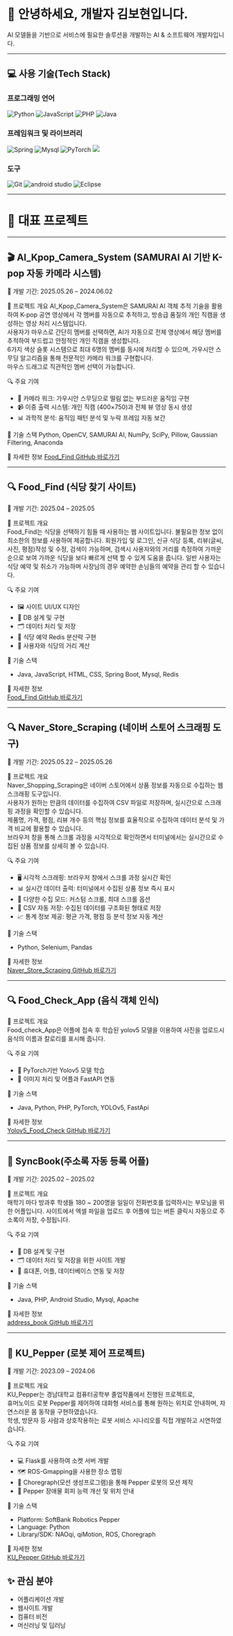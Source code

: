 # 👋 안녕하세요, 개발자 김보현입니다.

AI 모델들을 기반으로 서비스에 필요한 솔루션을 개발하는 AI & 소프트웨어 개발자입니다.


---


## 💻 **사용 기술(Tech Stack)**
### **프로그래밍 언어**
![Python](https://img.shields.io/badge/-Python-3776AB?style=for-the-badge&logo=python&logoColor=white)
![JavaScript](https://img.shields.io/badge/-JavaScript-F7DF1E?style=for-the-badge&logo=javascript&logoColor=black)
![PHP](https://img.shields.io/badge/PHP-777BB4?style=for-the-badge&logo=php&logoColor=white)
![Java](https://img.shields.io/badge/-Java-007396?style=for-the-badge&logo=java&logoColor=white)

### **프레임워크 및 라이브러리**
![Spring](https://img.shields.io/badge/Spring-6DB33F?style=for-the-badge&logo=spring&logoColor=white)
![Mysql](https://img.shields.io/badge/MySQL-00000F?style=for-the-badge&logo=mysql&logoColor=white)
![PyTorch](https://img.shields.io/badge/-PyTorch-EE4C2C?style=for-the-badge&logo=pytorch&logoColor=white)
<img src="https://img.shields.io/badge/fastapi-%23009688.svg?&style=for-the-badge&logo=fastapi&logoColor=white" />

### **도구**
![Git](https://img.shields.io/badge/-Git-F05032?style=for-the-badge&logo=git&logoColor=white)
![android studio](https://img.shields.io/badge/Android_Studio-3DDC84?style=for-the-badge&logo=android-studio&logoColor=white)
![Eclipse](https://img.shields.io/badge/Eclipse-2C2255?style=for-the-badge&logo=eclipse&logoColor=white)



---

# 📂 **대표 프로젝트**

---

## 🎬 AI_Kpop_Camera_System (SAMURAI AI 기반 K-pop 자동 카메라 시스템)
📆 개발 기간: 2025.05.26 – 2024.06.02

🧠 프로젝트 개요
AI_Kpop_Camera_System은 SAMURAI AI 객체 추적 기술을 활용하여 K-pop 공연 영상에서 각 멤버를 자동으로 추적하고, 방송급 품질의 개인 직캠을 생성하는 영상 처리 시스템입니다.</br>
사용자가 마우스로 간단히 멤버를 선택하면, AI가 자동으로 전체 영상에서 해당 멤버를 추적하여 부드럽고 안정적인 개인 직캠을 생성합니다.</br>
6가지 색상 슬롯 시스템으로 최대 6명의 멤버를 동시에 처리할 수 있으며, 가우시안 스무딩 알고리즘을 통해 전문적인 카메라 워크를 구현합니다.</br>
마우스 드래그로 직관적인 멤버 선택이 가능합니다.

🔍 주요 기여
 - 🎥 카메라 워크: 가우시안 스무딩으로 떨림 없는 부드러운 움직임 구현
 - 📹 이중 출력 시스템: 개인 직캠 (400×750)과 전체 뷰 영상 동시 생성
 - 📊 과학적 분석: 움직임 패턴 분석 및 누락 프레임 자동 보간

🧰 기술 스택
Python, OpenCV, SAMURAI AI, NumPy, SciPy, Pillow, Gaussian Filtering, Anaconda

📎 자세한 정보
[Food_Find GitHub 바로가기](https://github.com/KBohyeon/AI-Powered-K-pop-Camera-System)


---
## 🔍 Food_Find (식당 찾기 사이트)
📆 개발 기간: 2025.04 – 2025.05

🧠 프로젝트 개요  
Food_Find는 식당을 선택하기 힘들 때 사용하는 웹 사이트입니다.
불필요한 정보 없이 최소한의 정보를 사용하여 제공합니다.
회원가입 및 로그인, 신규 식당 등록, 리뷰(글씨, 사진, 평점)작성 및 수정, 검색이 가능하며,
검색시 사용자와의 거리를 측정하여 가까운 순으로 보여 가까운 식당을 보다 빠르게 선택 할 수 있게 도움을 줍니다.
일반 사용자는 식당 예약 및 취소가 가능하며 사장님의 경우 예약한 손님들의 예약을 관리 할 수 있습니다.

🔍 주요 기여
- 🖼️ 사이트 UI/UX 디자인
- 💾 DB 설계 및 구현
- 🗂️ 데이터 처리 및 저장
- 🧠 식당 예약 Redis 분산락 구현 
- 📍 사용자와 식당의 거리 계산

🧰 기술 스택   
- Java, JavaScript, HTML, CSS, Spring Boot, Mysql, Redis
  
📎 자세한 정보  
[Food_Find GitHub 바로가기](https://github.com/KBohyeon/Food_Find)

---

## 🔍 Naver_Store_Scraping (네이버 스토어 스크래핑 도구)
📆 개발 기간: 2025.05.22 – 2025.05.26

🧠 프로젝트 개요  
Naver_Shopping_Scraping은 네이버 스토어에서 상품 정보를 자동으로 수집하는 웹 스크래핑 도구입니다.</br>
사용자가 원하는 만큼의 데이터를 수집하여 CSV 파일로 저장하며, 실시간으로 스크래핑 과정을 확인할 수 있습니다.</br>
제품명, 가격, 평점, 리뷰 개수 등의 핵심 정보를 효율적으로 수집하여 데이터 분석 및 가격 비교에 활용할 수 있습니다.</br>
브라우저 창을 통해 스크롤 과정을 시각적으로 확인하면서 터미널에서는 실시간으로 수집된 상품 정보를 상세히 볼 수 있습니다.

🔍 주요 기여
- 🖥️ 시각적 스크래핑: 브라우저 창에서 스크롤 과정 실시간 확인
- 📊 실시간 데이터 출력: 터미널에서 수집된 상품 정보 즉시 표시
- 🔄 다양한 수집 모드: 커스텀 스크롤, 최대 스크롤 옵션
- 💾 CSV 자동 저장: 수집된 데이터를 구조화된 형태로 저장
- 📈 통계 정보 제공: 평균 가격, 평점 등 분석 정보 자동 계산

🧰 기술 스택   
- Python, Selenium, Pandas
  
📎 자세한 정보  
[Naver_Store_Scraping GitHub 바로가기](https://github.com/KBohyeon/scraping)

---

## 🔍 Food_Check_App (음식 객체 인식)

🧠 프로젝트 개요  
Food_check_App은 어플에 접속 후 학습된 yolov5 모델을 이용하여 사진을 업로드시 음식의 이름과 칼로리를 표시해 줍니다.

🔍 주요 기여
- 🧠 PyTorch기반 Yolov5 모델 학습
- 💾 이미지 처리 및 어플과 FastAPI 연동

🧰 기술 스택   
- Java, Python, PHP, PyTorch, YOLOv5, FastApi
  
📎 자세한 정보  
[Yolov5_Food_Check GitHub 바로가기](https://github.com/KBohyeon/Yolov5_Food_Check)

---

## 📱 SyncBook(주소록 자동 등록 어플)
📆 개발 기간: 2025.02 – 2025.02

🧠 프로젝트 개요  
매학기 마다 방과후 학생들 180 ~ 200명을 일일이 전화번호를 입력하시는 부모님을 위한 어플입니다.
사이트에서 엑셀 파일을 업로드 후 어플에 있는 버튼 클릭시 자동으로 주소록이 저장, 수정됩니다.

🔍 주요 기여
- 💾 DB 설계 및 구현
- 🗂️ 데이터 처리 및 저장을 위한 사이트 개발
- 📱 휴대폰, 어플, 데이터베이스 연동 및 저장 

🧰 기술 스택   
- Java, PHP, Android Studio, Mysql, Apache
  
📎 자세한 정보  
[address_book GitHub 바로가기](https://github.com/KBohyeon/Address-Book-Management-App)

---

## 🤖 KU_Pepper (로봇 제어 프로젝트)
📆 개발 기간: 2023.09 – 2024.06

🧠 프로젝트 개요  
KU_Pepper는 경남대학교 컴퓨터공학부 졸업작품에서 진행된 프로젝트로,  
휴머노이드 로봇 Pepper를 제어하여 대화형 서비스를 통해 원하는 위치로 안내하며, 자연스러운 몸 동작을 구현하였습니다.  
학생, 방문자 등 사람과 상호작용하는 로봇 서비스 시나리오를 직접 개발하고 시연하였습니다.

🔍 주요 기여
- 💻 Flask를 사용하여 소켓 서버 개발
- 🗺️ ROS-Gmapping을 사용한 장소 맵핑
- 🤖 Choregraph(모션 생성프로그램)을 통해 Pepper 로봇의 모션 제작
- 🔧 Pepper 장애물 회피 능력 개선 및 위치 안내

🧰 기술 스택  
- Platform: SoftBank Robotics Pepper  
- Language: Python  
- Library/SDK: NAOqi, qiMotion, ROS, Choregraph

📎 자세한 정보  
[KU_Pepper GitHub 바로가기](https://github.com/KBohyeon/kupepper_ros)



## ✨ **관심 분야**

- 어플리케이션 개발
- 웹사이트 개발
- 컴퓨터 비전
- 머신러닝 및 딥러닝
